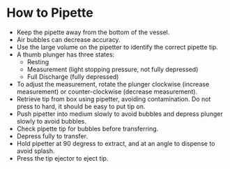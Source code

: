 # How to Pipette

- Keep the pipette away from the bottom of the vessel.
- Air bubbles can decrease accuracy.
- Use the large volume on the pipetter to identify the correct pipette tip.
- A thumb plunger has three states:
  - Resting
  - Measurement (light stopping pressure, not fully depressed)
  - Full Discharge (fully depressed)
- To adjust the measurement, rotate the plunger clockwise (increase measurement) or counter-clockwise (decrease measurement).
- Retrieve tip from box using pipetter, avoiding contamination. Do not press to hard, it should be easy to put tip on.
- Push pipetter into medium slowly to avoid bubbles and depress plunger slowly to avoid bubbles.
- Check pipette tip for bubbles before transferring.
- Depress fully to transfer.
- Hold pipetter at 90 degress to extract, and at an angle to dispense to avoid splash.
- Press the tip ejector to eject tip.
